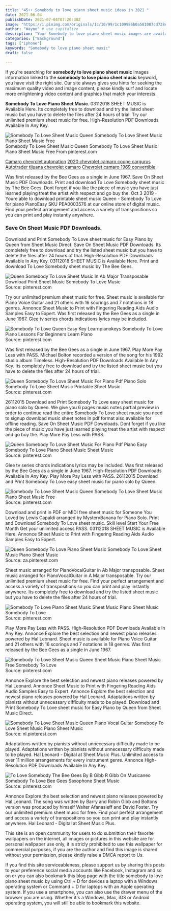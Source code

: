 ```yaml
---
title: "45++ Somebody to love piano sheet music ideas in 2021 "
date: 2021-06-04
publishDate: 2021-07-04T07:20:30Z
image: "https://i.pinimg.com/originals/1c/10/99/1c109986b0a581087cd728ed77448919.jpg"
author: "Wayne" # use capitalize
description: "Your Somebody to love piano sheet music images are available in this site. Somebody to love piano sheet music are a topic that is being searched for and liked by netizens today. You can Download the Somebody to love piano sheet music files here. Download all royalty-free photos and vectors."
categories: ["Background"]
tags: ["iphone"]
keywords: "Somebody to love piano sheet music"
draft: false

---
```


If you're searching for **somebody to love piano sheet music** images information linked to the **somebody to love piano sheet music** keyword, you have visit the right  site.  Our site always  gives you  hints  for seeking  the maximum  quality video and image  content, please kindly surf and locate more enlightening video content and graphics  that match your interests.

**Somebody To Love Piano Sheet Music**. 03112018 SHEET MUSIC is Available Here. Its completely free to download and try the listed sheet music but you have to delete the files after 24 hours of trial. Try our unlimited premium sheet music for free. High-Resolution PDF Downloads Available In Any Key.

![Somebody To Love Sheet Music Queen Somebody To Love Sheet Music Piano Sheet Music Free](https://i.pinimg.com/originals/76/7e/6f/767e6f5fab3321ca50c17096ea777c90.jpg "Somebody To Love Sheet Music Queen Somebody To Love Sheet Music Piano Sheet Music Free")
Somebody To Love Sheet Music Queen Somebody To Love Sheet Music Piano Sheet Music Free From pinterest.com

[Camaro chevrolet autonation](/camaro-chevrolet-autonation/)
[2020 chevrolet camaro coupe cargurus](/2020-chevrolet-camaro-coupe-cargurus/)
[Autotrader tijuana chevrolet camaro](/autotrader-tijuana-chevrolet-camaro/)
[Chevrolet camaro 1969 convertible](/chevrolet-camaro-1969-convertible/)

Was first released by the Bee Gees as a single in June 1967. Save On Sheet Music PDF Downloads. Print and download To Love Somebody sheet music by The Bee Gees. Dont forget if you like the piece of music you have just learned playing treat the artist with respect and go buy the. Oct 3 2019 - Youre able to download printable sheet music Queen - Somebody To Love for piano PianoEasy SKU PEA0003576 at our online store of digital music. Find your perfect arrangement and access a variety of transpositions so you can print and play instantly anywhere.

### Save On Sheet Music PDF Downloads.

Download and Print Somebody To Love sheet music for Easy Piano by Queen from Sheet Music Direct. Save On Sheet Music PDF Downloads. Its completely free to download and try the listed sheet music but you have to delete the files after 24 hours of trial. High-Resolution PDF Downloads Available In Any Key. 03112018 SHEET MUSIC is Available Here. Print and download To Love Somebody sheet music by The Bee Gees.


![Queen Somebody To Love Sheet Music In Ab Major Transposable Download Print Sheet Music Somebody To Love Music](https://i.pinimg.com/originals/70/d3/90/70d39086d5ceb5a8f1123c7fb08b20ce.gif "Queen Somebody To Love Sheet Music In Ab Major Transposable Download Print Sheet Music Somebody To Love Music")
Source: pinterest.com

Try our unlimited premium sheet music for free. Sheet music is available for Piano Voice Guitar and 21 others with 16 scorings and 7 notations in 18 genres. Annonce Sheet Music to Print with Fingering Reading Aids Audio Samples Easy to Expert. Was first released by the Bee Gees as a single in June 1967. Glee tv series chords indications lyrics may be included.

![Somebody To Love Queen Easy Key Learnpianokeys Somebody To Love Piano Lessons For Beginners Learn Piano](https://i.pinimg.com/originals/ee/e4/20/eee420bbfd2065e4e907fff61223ddaa.png "Somebody To Love Queen Easy Key Learnpianokeys Somebody To Love Piano Lessons For Beginners Learn Piano")
Source: pinterest.com

Was first released by the Bee Gees as a single in June 1967. Play More Pay Less with PASS. Michael Bolton recorded a version of the song for his 1992 studio album Timeless. High-Resolution PDF Downloads Available In Any Key. Its completely free to download and try the listed sheet music but you have to delete the files after 24 hours of trial.

![Queen Somebody To Love Sheet Music For Piano Pdf Piano Solo Somebody To Love Sheet Music Printable Sheet Music](https://i.pinimg.com/originals/67/f7/77/67f777ebd402b7e7cfd3abc4e7e1e3f0.png "Queen Somebody To Love Sheet Music For Piano Pdf Piano Solo Somebody To Love Sheet Music Printable Sheet Music")
Source: pinterest.com

26112015 Download and Print Somebody To Love easy sheet music for piano solo by Queen. We give you 6 pages music notes partial preview in order to continue read the entire Somebody To Love sheet music you need to signup download music sheet notes in pdf format also available for offline reading. Save On Sheet Music PDF Downloads. Dont forget if you like the piece of music you have just learned playing treat the artist with respect and go buy the. Play More Pay Less with PASS.

![Queen Somebody To Love Sheet Music For Piano Pdf Piano Easy Somebody To Love Piano Sheet Music Sheet Music](https://i.pinimg.com/originals/46/26/50/4626504a8562c571a554b5e3f15fd071.png "Queen Somebody To Love Sheet Music For Piano Pdf Piano Easy Somebody To Love Piano Sheet Music Sheet Music")
Source: pinterest.com

Glee tv series chords indications lyrics may be included. Was first released by the Bee Gees as a single in June 1967. High-Resolution PDF Downloads Available In Any Key. Play More Pay Less with PASS. 26112015 Download and Print Somebody To Love easy sheet music for piano solo by Queen.

![Somebody To Love Sheet Music Queen Somebody To Love Sheet Music Piano Sheet Music Free](https://i.pinimg.com/originals/76/7e/6f/767e6f5fab3321ca50c17096ea777c90.jpg "Somebody To Love Sheet Music Queen Somebody To Love Sheet Music Piano Sheet Music Free")
Source: pinterest.com

Download and print in PDF or MIDI free sheet music for Someone You Loved by Lewis Capaldi arranged by MysteryBanana for Piano Solo. Print and Download Somebody To Love sheet music. Skill level Start Your Free Month Get your unlimited access PASS. 03112018 SHEET MUSIC is Available Here. Annonce Sheet Music to Print with Fingering Reading Aids Audio Samples Easy to Expert.

![Queen Somebody To Love Piano Sheet Music Somebody To Love Sheet Music Piano Sheet Music](https://i.pinimg.com/originals/c2/26/f9/c226f9af208b5eb45c1f4952adb993a1.png "Queen Somebody To Love Piano Sheet Music Somebody To Love Sheet Music Piano Sheet Music")
Source: za.pinterest.com

Sheet music arranged for PianoVocalGuitar in Ab Major transposable. Sheet music arranged for PianoVocalGuitar in A Major transposable. Try our unlimited premium sheet music for free. Find your perfect arrangement and access a variety of transpositions so you can print and play instantly anywhere. Its completely free to download and try the listed sheet music but you have to delete the files after 24 hours of trial.

![Somebody To Love Piano Sheet Music Sheet Music Piano Sheet Music Somebody To Love](https://i.pinimg.com/originals/bb/c9/1c/bbc91ce86353766b4d86ac91682fba79.jpg "Somebody To Love Piano Sheet Music Sheet Music Piano Sheet Music Somebody To Love")
Source: pinterest.com

Play More Pay Less with PASS. High-Resolution PDF Downloads Available In Any Key. Annonce Explore the best selection and newest piano releases powered by Hal Leonard. Sheet music is available for Piano Voice Guitar and 21 others with 16 scorings and 7 notations in 18 genres. Was first released by the Bee Gees as a single in June 1967.

![Somebody To Love Sheet Music Queen Sheet Music Piano Sheet Music Free Somebody To Love](https://i.pinimg.com/originals/80/ac/e4/80ace424e06ee2efe885c16e603dc1bd.jpg "Somebody To Love Sheet Music Queen Sheet Music Piano Sheet Music Free Somebody To Love")
Source: pinterest.com

Annonce Explore the best selection and newest piano releases powered by Hal Leonard. Annonce Sheet Music to Print with Fingering Reading Aids Audio Samples Easy to Expert. Annonce Explore the best selection and newest piano releases powered by Hal Leonard. Adaptations written by pianists without unnecessary difficulty made to be played. Download and Print Somebody To Love sheet music for Easy Piano by Queen from Sheet Music Direct.

![Somebody To Love Sheet Music Queen Piano Vocal Guitar Somebody To Love Sheet Music Piano Sheet Music](https://i.pinimg.com/originals/04/79/b2/0479b2e6e6909ff9e3d661d06da3d434.png "Somebody To Love Sheet Music Queen Piano Vocal Guitar Somebody To Love Sheet Music Piano Sheet Music")
Source: nl.pinterest.com

Adaptations written by pianists without unnecessary difficulty made to be played. Adaptations written by pianists without unnecessary difficulty made to be played. Hal Leonard - Digital at Sheet Music Plus. Unlimited access to over 11 million arrangements for every instrument genre. Annonce High-Resolution PDF Downloads Available In Any Key.

![To Love Somebody The Bee Gees By B Gibb R Gibb On Musicaneo Somebody To Love Bee Gees Saxophone Sheet Music](https://i.pinimg.com/originals/1c/10/99/1c109986b0a581087cd728ed77448919.jpg "To Love Somebody The Bee Gees By B Gibb R Gibb On Musicaneo Somebody To Love Bee Gees Saxophone Sheet Music")
Source: pinterest.com

Annonce Explore the best selection and newest piano releases powered by Hal Leonard. The song was written by Barry and Robin Gibb and Boltons version was produced by himself Walter Afanasieff and David Foster. Try our unlimited premium sheet music for free. Find your perfect arrangement and access a variety of transpositions so you can print and play instantly anywhere. Hal Leonard - Digital at Sheet Music Plus.

This site is an open community for users to do submittion their favorite wallpapers on the internet, all images or pictures in this website are for personal wallpaper use only, it is stricly prohibited to use this wallpaper for commercial purposes, if you are the author and find this image is shared without your permission, please kindly raise a DMCA report to Us.

If you find this site serviceableness, please support us by sharing this posts to your preference social media accounts like Facebook, Instagram and so on or you can also bookmark this blog page with the title somebody to love piano sheet music by using Ctrl + D for devices a laptop with a Windows operating system or Command + D for laptops with an Apple operating system. If you use a smartphone, you can also use the drawer menu of the browser you are using. Whether it's a Windows, Mac, iOS or Android operating system, you will still be able to bookmark this website.
